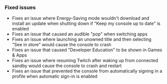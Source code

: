 ### Fixed issues
- Fixes an issue where Energy-Saving mode wouldn't download and install an update when shutting down if "Keep my console up to date" is enabled
- Fixes an issue that caused an audible "pop" when switching apps
- Fixes an issue where launching an unowned title and then selecting "See in store" would cause the console to crash
- Fixes an issue that caused "Developer Education" to be shown in Games & Apps
- Fixes an issue where resuming Twitch after waking up from connected sandby would cause the console to crash and restart
- Fixes an issue that prevented the console from automatically signing in a profile when automatic sign-in is enabled